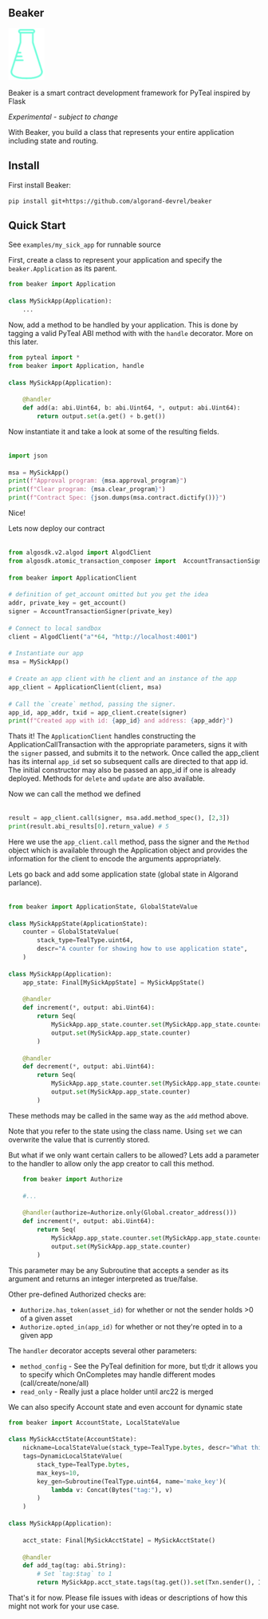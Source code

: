 Beaker
------

![Beaker](beaker.png)

Beaker is a smart contract development framework for PyTeal inspired by Flask

*Experimental - subject to change* 

With Beaker, you build a class that represents your entire application including state and routing.

## Install

First install Beaker:

`pip install git+https://github.com/algorand-devrel/beaker`

## Quick Start

See `examples/my_sick_app` for runnable source

First, create a class to represent your application and specify the `beaker.Application` as its parent. 

```py
from beaker import Application

class MySickApp(Application):
    ...
```

Now, add a method to be handled by your application. This is done by tagging a valid PyTeal ABI method with with the `handle` decorator. More on this later.

```py
from pyteal import *
from beaker import Application, handle

class MySickApp(Application):

    @handler
    def add(a: abi.Uint64, b: abi.Uint64, *, output: abi.Uint64):
        return output.set(a.get() + b.get())

```

Now instantiate it and take a look at some of the resulting fields.

```py

import json

msa = MySickApp()
print(f"Approval program: {msa.approval_program}")
print(f"Clear program: {msa.clear_program}")
print(f"Contract Spec: {json.dumps(msa.contract.dictify())}")

```

Nice!

Lets now deploy our contract

```py

from algosdk.v2.algod import AlgodClient
from algosdk.atomic_transaction_composer import  AccountTransactionSigner 

from beaker import ApplicationClient 

# definition of get_account omitted but you get the idea 
addr, private_key = get_account()
signer = AccountTransactionSigner(private_key)

# Connect to local sandbox
client = AlgodClient("a"*64, "http://localhost:4001")

# Instantiate our app
msa = MySickApp()

# Create an app client with he client and an instance of the app
app_client = ApplicationClient(client, msa)

# Call the `create` method, passing the signer. 
app_id, app_addr, txid = app_client.create(signer)
print(f"Created app with id: {app_id} and address: {app_addr}")

```

Thats it! The `ApplicationClient` handles constructing the ApplicationCallTransaction with the appropriate parameters, signs it with the `signer` passed, and submits it to the network.  Once called the app_client has its internal `app_id` set so subsequent calls are directed to that app id. The initial constructor may also be passed an app_id if one is already deployed. Methods for `delete` and `update` are also available. 


Now we can call the method we defined

```py

result = app_client.call(signer, msa.add.method_spec(), [2,3])
print(result.abi_results[0].return_value) # 5

```

Here we use the `app_client.call` method, pass the signer and the `Method` object which is available through the Application object and provides the information for the client to encode the arguments appropriately.

Lets go back and add some application state (global state in Algorand parlance). 

```py

from beaker import ApplicationState, GlobalStateValue

class MySickAppState(ApplicationState):
    counter = GlobalStateValue(
        stack_type=TealType.uint64,
        descr="A counter for showing how to use application state",
    )

class MySickApp(Application):
    app_state: Final[MySickAppState] = MySickAppState()

    @handler
    def increment(*, output: abi.Uint64):
        return Seq(
            MySickApp.app_state.counter.set(MySickApp.app_state.counter + Int(1)),
            output.set(MySickApp.app_state.counter)
        )

    @handler
    def decrement(*, output: abi.Uint64):
        return Seq(
            MySickApp.app_state.counter.set(MySickApp.app_state.counter - Int(1)),
            output.set(MySickApp.app_state.counter)
        )
```

These methods may be called in the same way as the `add` method above. 

Note that you refer to the state using the class name. Using `set` we can overwrite the value that is currently stored.

But what if we only want certain callers to be allowed? Lets add a parameter to the handler to allow only the app creator to call this method.

```py
    from beaker import Authorize

    #...

    @handler(authorize=Authorize.only(Global.creator_address()))
    def increment(*, output: abi.Uint64):
        return Seq(
            MySickApp.app_state.counter.set(MySickApp.app_state.counter + Int(1)),
            output.set(MySickApp.app_state.counter)
        )
```

This parameter may be any Subroutine that accepts a sender as its argument and returns an integer interpreted as true/false.  

Other pre-defined Authorized checks are: 

- `Authorize.has_token(asset_id)` for whether or not the sender holds >0 of a given asset
- `Authorize.opted_in(app_id)`  for whether or not they're opted in to a given app 

The `handler` decorator accepts several other parameters:

- `method_config` - See the PyTeal definition for more, but tl;dr it allows you to specify which OnCompletes may handle different modes (call/create/none/all)
- `read_only` - Really just a place holder until arc22 is merged


We can also specify Account state and even account for dynamic state

```py
from beaker import AccountState, LocalStateValue

class MySickAcctState(AccountState):
    nickname=LocalStateValue(stack_type=TealType.bytes, descr="What this user prefers to be called")
    tags=DynamicLocalStateValue(
        stack_type=TealType.bytes,
        max_keys=10,
        key_gen=Subroutine(TealType.uint64, name='make_key')(
            lambda v: Concat(Bytes("tag:"), v)
        )
    )

class MySickApp(Application):

    acct_state: Final[MySickAcctState] = MySickAcctState()

    @handler
    def add_tag(tag: abi.String):
        # Set `tag:$tag` to 1
        return MySickApp.acct_state.tags(tag.get()).set(Txn.sender(), Int(1))

```

That's it for now. Please file issues with ideas or descriptions of how this might not work for your use case.

